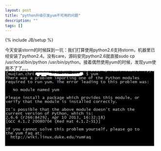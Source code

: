```yaml
---
layout: post
title: "python升级引发yum不可用的问题"
description: ""
tags: []
---
```

{% include JB/setup %}

今天安装storm的时候踩到一坑：我们打算使用python2.6支持storm，机器里已经安装了python2.4。没有care，源码安完python2.6就直接sudo cp /usr/local/bin/python /usr/bin/python。接着偶然使用yum的时候，发现yum使用不了了。。。![error](/img/1.jpg)
